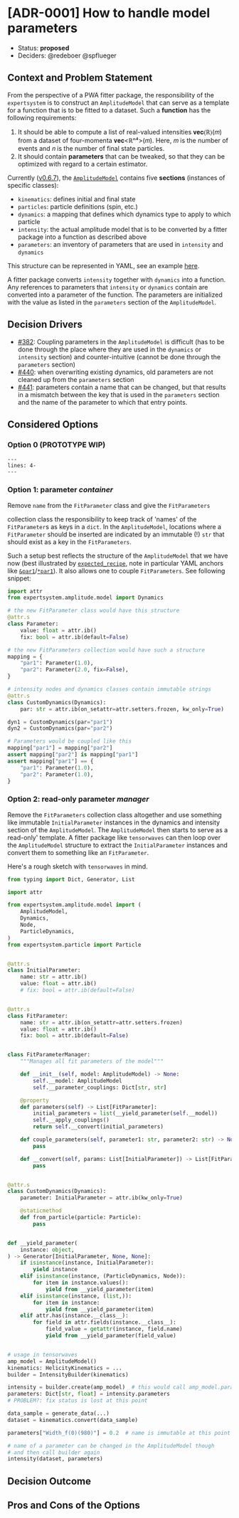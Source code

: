 <!-- markdownlint-disable MD013 -->
<!-- cspell:ignore elif getattr isinstance literalinclude setattr staticmethod -->

# [ADR-0001] How to handle model parameters

- Status: **proposed**
- Deciders: @redeboer @spflueger

## Context and Problem Statement

From the perspective of a PWA fitter package, the responsibility of the
`expertsystem` is to construct an `AmplitudeModel` that can serve as a template
for a function that is to be fitted to a dataset. Such a **function** has the
following requirements:

1. It should be able to compute a list of real-valued intensities 𝐯𝐞𝐜⟨ℝ⟩(𝑚)
   from a dataset of four-momenta 𝐯𝐞𝐜<ℝⁿ⁴>(𝑚). Here, 𝑚 is the number of events
   and 𝑛 is the number of final state particles.
2. It should contain **parameters** that can be tweaked, so that they can be
   optimized with regard to a certain estimator.

Currently
([v0.6.7](https://pwa.readthedocs.io/projects/expertsystem/en/0.6.7)), the
[`AmplitudeModel`](https://pwa.readthedocs.io/projects/expertsystem/en/0.6.7/api/expertsystem.amplitude.model.html#expertsystem.amplitude.model.AmplitudeModel)
contains five **sections** (instances of specific classes):

- `kinematics`: defines initial and final state
- `particles`: particle definitions (spin, etc.)
- `dynamics`: a mapping that defines which dynamics type to apply to which
  particle
- `intensity`: the actual amplitude model that is to be converted by a fitter
  package into a function as described above
- `parameters`: an inventory of parameters that are used in `intensity` and
  `dynamics`

This structure can be represented in YAML, see an example
[here](https://github.com/ComPWA/expertsystem/blob/f4f1c55/tests/unit/io/expected_recipe.yml).

A fitter package converts `intensity` together with `dynamics` into a function.
Any references to parameters that `intensity` or `dynamics` contain are
converted into a parameter of the function. The parameters are initialized with
the value as listed in the `parameters` section of the `AmplitudeModel`.

## Decision Drivers

- [#382](https://github.com/ComPWA/expertsystem/issues/382): Coupling
  parameters in the `AmplitudeModel` is difficult (has to be done through the
  place where they are used in the `dynamics` or `intensity` section) and
  counter-intuitive (cannot be done through the `parameters` section)
- [#440](https://github.com/ComPWA/expertsystem/issues/440): when overwriting
  existing dynamics, old parameters are not cleaned up from the `parameters`
  section
- [#441](https://github.com/ComPWA/expertsystem/issues/441): parameters contain
  a name that can be changed, but that results in a mismatch between the key
  that is used in the `parameters` section and the name of the parameter to
  which that entry points.

## Considered Options

### Option 0 (PROTOTYPE WIP)

```{literalinclude} ./examples/0001/prototype.py
---
lines: 4-
---
```

### Option 1: parameter _container_

Remove `name` from the `FitParameter` class and give the `FitParameters`

collection class the responsibility to keep track of 'names' of the
`FitParameter`s as keys in a `dict`. In the `AmplitudeModel`, locations where a
`FitParameter` should be inserted are indicated by an immutable (!) `str` that
should exist as a key in the `FitParameters`.

Such a setup best reflects the structure of the `AmplitudeModel` that we have
now (best illustrated by
[`expected_recipe`](https://github.com/ComPWA/expertsystem/blob/f4f1c553780e263eb5b2a478951223694386f22a/tests/unit/io/expected_recipe.yml),
note in particular YAML anchors like
[`&par1`](https://github.com/ComPWA/expertsystem/blob/f4f1c553780e263eb5b2a478951223694386f22a/tests/unit/io/expected_recipe.yml#L11)/[`*par1`](https://github.com/ComPWA/expertsystem/blob/f4f1c553780e263eb5b2a478951223694386f22a/tests/unit/io/expected_recipe.yml#L59)).
It also allows one to couple `FitParameters`. See following snippet:

```python
import attr
from expertsystem.amplitude.model import Dynamics

# the new FitParameter class would have this structure
@attr.s
class Parameter:
    value: float = attr.ib()
    fix: bool = attr.ib(default=False)

# the new FitParameters collection would have such a structure
mapping = {
    "par1": Parameter(1.0),
    "par2": Parameter(2.0, fix=False),
}

# intensity nodes and dynamics classes contain immutable strings
@attr.s
class CustomDynamics(Dynamics):
    par: str = attr.ib(on_setattr=attr.setters.frozen, kw_only=True)

dyn1 = CustomDynamics(par="par1")
dyn2 = CustomDynamics(par="par2")

# Parameters would be coupled like this
mapping["par1"] = mapping["par2"]
assert mapping["par2"] is mapping["par1"]
assert mapping["par1"] == {
    "par1": Parameter(1.0),
    "par2": Parameter(1.0),
}
```

### Option 2: read-only parameter _manager_

Remove the `FitParameters` collection class altogether and use something like
immutable `InitialParameter` instances in the dynamics and intensity section of
the `AmplitudeModel`. The `AmplitudeModel` then starts to serve as a read-only'
template. A fitter package like `tensorwaves` can then loop over the
`AmplitudeModel` structure to extract the `InitialParameter` instances and
convert them to something like an `FitParameter`.

Here's a rough sketch with `tensorwaves` in mind.

```python
from typing import Dict, Generator, List

import attr

from expertsystem.amplitude.model import (
    AmplitudeModel,
    Dynamics,
    Node,
    ParticleDynamics,
)
from expertsystem.particle import Particle


@attr.s
class InitialParameter:
    name: str = attr.ib()
    value: float = attr.ib()
    # fix: bool = attr.ib(default=False)


@attr.s
class FitParameter:
    name: str = attr.ib(on_setattr=attr.setters.frozen)
    value: float = attr.ib()
    fix: bool = attr.ib(default=False)


class FitParameterManager:
    """Manages all fit parameters of the model"""

    def __init__(self, model: AmplitudeModel) -> None:
        self.__model: AmplitudeModel
        self.__parameter_couplings: Dict[str, str]

    @property
    def parameters(self) -> List[FitParameter]:
        initial_parameters = list(__yield_parameter(self.__model))
        self.__apply_couplings()
        return self.__convert(initial_parameters)

    def couple_parameters(self, parameter1: str, parameter2: str) -> None:
        pass

    def __convert(self, params: List[InitialParameter]) -> List[FitParameter]:
        pass


@attr.s
class CustomDynamics(Dynamics):
    parameter: InitialParameter = attr.ib(kw_only=True)

    @staticmethod
    def from_particle(particle: Particle):
        pass


def __yield_parameter(
    instance: object,
) -> Generator[InitialParameter, None, None]:
    if isinstance(instance, InitialParameter):
        yield instance
    elif isinstance(instance, (ParticleDynamics, Node)):
        for item in instance.values():
            yield from __yield_parameter(item)
    elif isinstance(instance, (list,)):
        for item in instance:
            yield from __yield_parameter(item)
    elif attr.has(instance.__class__):
        for field in attr.fields(instance.__class__):
            field_value = getattr(instance, field.name)
            yield from __yield_parameter(field_value)


# usage in tensorwaves
amp_model = AmplitudeModel()
kinematics: HelicityKinematics = ...
builder = IntensityBuilder(kinematics)

intensity = builder.create(amp_model)  # this would call amp_model.parameters
parameters: Dict[str, float] = intensity.parameters
# PROBLEM?: fix status is lost at this point

data_sample = generate_data(...)
dataset = kinematics.convert(data_sample)

parameters["Width_f(0)(980)"] = 0.2  # name is immutable at this point

# name of a parameter can be changed in the AmplitudeModel though
# and then call builder again
intensity(dataset, parameters)
```

## Decision Outcome

<!-- TODO -->

<!--
### Positive Consequences

### Negative Consequences
-->

## Pros and Cons of the Options <!-- optional -->

<!--
### [option 1]

[example | description | pointer to more information | …]

- Good, because [argument a]
- Good, because [argument b]
- Bad, because [argument c]

### [option 2]

[example | description | pointer to more information | …]

- Good, because [argument a]
- Good, because [argument b]
- Bad, because [argument c]
- … numbers of pros and cons can vary
-->
